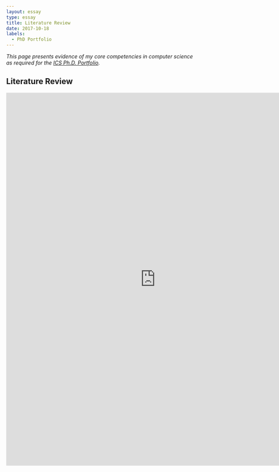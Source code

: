 ```yaml
---
layout: essay  
type: essay  
title: Literature Review  
date: 2017-10-18  
labels:
  - PhD Portfolio
---
```


*This page presents evidence of my core competencies in computer science as required for the [ICS Ph.D. Portfolio](http://www.ics.hawaii.edu/academics/graduate-degree-programs/ph-d-in-ics/#phd-portfolio).*

## Literature Review

<embed src="http://simonengler.github.io/images/literatureReview_v2.pdf" width="800px" height="1000px" />



